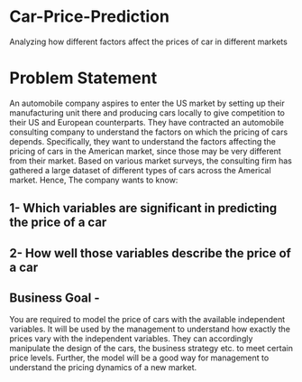 # Car-Price-Prediction
Analyzing how different factors affect the prices of car in different markets

# Problem Statement
An automobile company aspires to enter the US market by setting up their manufacturing unit there and producing cars locally to give competition to their US and European counterparts. They have contracted an automobile consulting company to understand the factors on which the pricing of cars depends. Specifically, they want to understand the factors affecting the pricing of cars in the American market, since those may be very different from their market. Based on various market surveys, the consulting firm has gathered a large dataset of different types of cars across the Americal market. Hence, The company wants to know:

## 1- Which variables are significant in predicting the price of a car
## 2- How well those variables describe the price of a car

## Business Goal - 
You are required to model the price of cars with the available independent variables. It will be used by the management to understand how exactly the prices vary with the independent variables. They can accordingly manipulate the design of the cars, the business strategy etc. to meet certain price levels. Further, the model will be a good way for management to understand the pricing dynamics of a new market.
